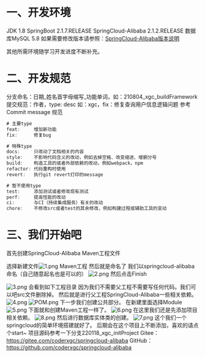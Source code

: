# 一、开发环境
JDK 1.8
SpringBoot 2.1.7.RELEASE
SpringCloud-Alibaba 2.1.2.RELEASE
数据库MySQL 5.8
如果需要修改版本请参照：[SpringCloud-Alibaba版本说明](https://github.com/alibaba/spring-cloud-alibaba/wiki/%E7%89%88%E6%9C%AC%E8%AF%B4%E6%98%8E)

其他所需环境随学习开发进度不断补充。
# 二、开发规范
分支命名：日期_姓名首字母缩写_功能单词，如：210804_xgc_buildFramework
提交规范：作者，type: desc 如：xgc，fix：修复查询用户信息逻辑问题 参考Commit message 规范

```js
# 主要type
feat:     增加新功能
fix:      修复bug

# 特殊type
docs:     只改动了文档相关的内容
style:    不影响代码含义的改动，例如去掉空格、改变缩进、增删分号
build:    构造工具的或者外部依赖的改动，例如webpack，npm
refactor: 代码重构时使用
revert:   执行git revert打印的message

# 暂不使用type
test:     添加测试或者修改现有测试
perf:     提高性能的改动
ci:       与CI（持续集成服务）有关的改动
chore:    不修改src或者test的其余修改，例如构建过程或辅助工具的变动

```

# 三、我们开始吧
首先创建SpringCloud-Alibaba Maven工程文件

选择新建文件![1.png](9873302822b14df6b1130566ff7a65bf.png)
Maven工程
然后就是命名了
我们以springcloud-alibaba命名（自己随意起名也是可以的）
![2.png](1ee36bf7f68e409db9c1bb7558e48b0e.png)
然后点击Finish

![3.png](a76c3901572e453fad3d25b5cfccccf2.png)
会看到如下工程目录
因为我们不需要父工程不需要写任何代码。我们可以吧src文件删除掉。
然后就是进行父工程SpringCloud-Alibaba一些相关依赖。
![4.png](65c86f8d951c40168be04c88eed9137b.png)
![POM.png](2f7656ce931b44fd940d568c0f9bb4d3.png)
下一步我们创建公共部分。
在新建里面选择Module
![5.png](d5a5b46edf9640ea8181d8f5b06c8387.png)
下面就和创建Maven工程一样了。
![6.png](03589e31ef9c46a884b52872bb59eeed.png)
在这里我们还是先添加项目相关依赖。
![8.png](8db625dc6cb84b10ad208129e58a5690.png)
然后进行数据库实体类的创建。
![7.png](c9fe3e4b99314d53a31c3c5728b1f68a.png)
这个我们一个springcloud的简单环境搭建就好了。
后期会在这个项目上不断添加，喜欢的请点个start~
项目源码参考一下分支220118_xgc_initProject
Gitee：https://gitee.com/coderxgc/springcloud-alibaba
GitHub：https://github.com/coderxgc/springcloud-alibaba